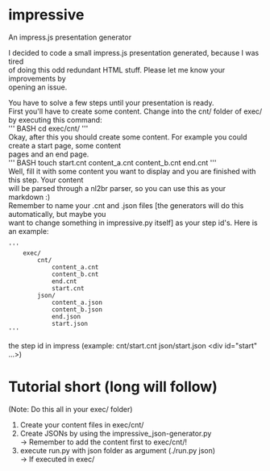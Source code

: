 impressive
==========

An impress.js presentation generator
  
I decided to code a small impress.js presentation generated, because I was tired  
of doing this odd redundant HTML stuff. Please let me know your improvements by  
opening an issue.  

You have to solve a few steps until your presentation is ready.  
First you'll have to create some content. Change into the cnt/ folder of exec/ by executing this command:   
    ''' BASH
        cd exec/cnt/
    '''  
Okay, after this you should create some content. For example you could create a start page, some content  
pages and an end page.  
    ''' BASH
        touch start.cnt content_a.cnt content_b.cnt end.cnt
    '''  
Well, fill it with some content you want to display and you are finished with this step. Your content  
will be parsed through a nl2br parser, so you can use this as your markdown :)  
Remember to name your .cnt and .json files [the generators will do this automatically, but maybe you  
want to change something in impressive.py itself] as your step id's. Here is an example:

    '''
        exec/
            cnt/
                content_a.cnt
                content_b.cnt
                end.cnt
                start.cnt
            json/
                content_a.json
                content_b.json
                end.json
                start.json
    '''

the step id in impress (example: cnt/start.cnt json/start.json &lt;div id="start" ...&gt;)  
  
  
  
  
# Tutorial short (long will follow)  
(Note: Do this all in your exec/ folder)  
1. Create your content files in exec/cnt/  
2. Create JSONs by using the impressive_json-generator.py  
    -> Remember to add the content first to exec/cnt/!  
3. execute run.py with json folder as argument (./run.py json)  
    -> If executed in exec/  

